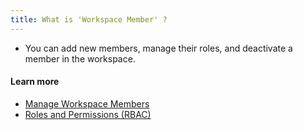 ```yaml
---
title: What is 'Workspace Member' ?
---
```


- You can add new members, manage their roles, and deactivate a member in the workspace.

#### Learn more

- [Manage Workspace Members](https://devsecdb.cc/docs/get-started/step-by-step/register-accounts/#manage-members-eg-update-password)
- [Roles and Permissions (RBAC)](https://www.secdb.khulnasoft.com/docs/concepts/roles-and-permissions)

